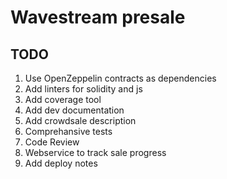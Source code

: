 # Wavestream presale

## TODO

1. Use OpenZeppelin contracts as dependencies
2. Add linters for solidity and js
3. Add coverage tool
4. Add dev documentation
5. Add crowdsale description
6. Comprehansive tests
7. Code Review
8. Webservice to track sale progress
9. Add deploy notes
